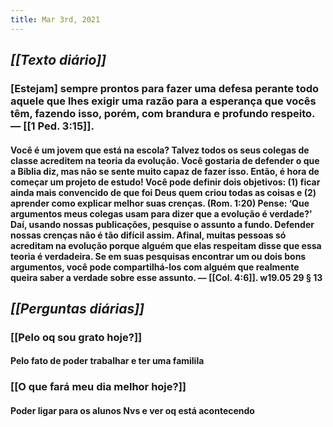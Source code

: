 ```yaml
---
title: Mar 3rd, 2021
---
```


## _**[[Texto diário]]**_
### [Estejam] sempre prontos para fazer uma defesa perante todo aquele que lhes exigir uma razão para a esperança que vocês têm, fazendo isso, porém, com brandura e profundo respeito. — [[1 Ped. 3:15]].
#### Você é um jovem que está na escola? Talvez todos os seus colegas de classe acreditem na teoria da evolução. Você gostaria de defender o que a Bíblia diz, mas não se sente muito capaz de fazer isso. Então, é hora de começar um projeto de estudo! Você pode definir dois objetivos: (1) ficar ainda mais convencido de que foi Deus quem criou todas as coisas e (2) aprender como explicar melhor suas crenças. (Rom. 1:20) Pense: ‘Que argumentos meus colegas usam para dizer que a evolução é verdade?’ Daí, usando nossas publicações, pesquise o assunto a fundo. Defender nossas crenças não é tão difícil assim. Afinal, muitas pessoas só acreditam na evolução porque alguém que elas respeitam disse que essa teoria é verdadeira. Se em suas pesquisas encontrar um ou dois bons argumentos, você pode compartilhá-los com alguém que realmente queira saber a verdade sobre esse assunto. — [[Col. 4:6]]. w19.05 29 § 13
## _**[[Perguntas diárias]]**_
### **[[Pelo oq sou grato hoje?]]**
#### Pelo fato de poder trabalhar e ter uma familila
### **[[O que fará meu dia melhor hoje?]]**
#### Poder ligar para os alunos Nvs e ver oq está acontecendo
####
